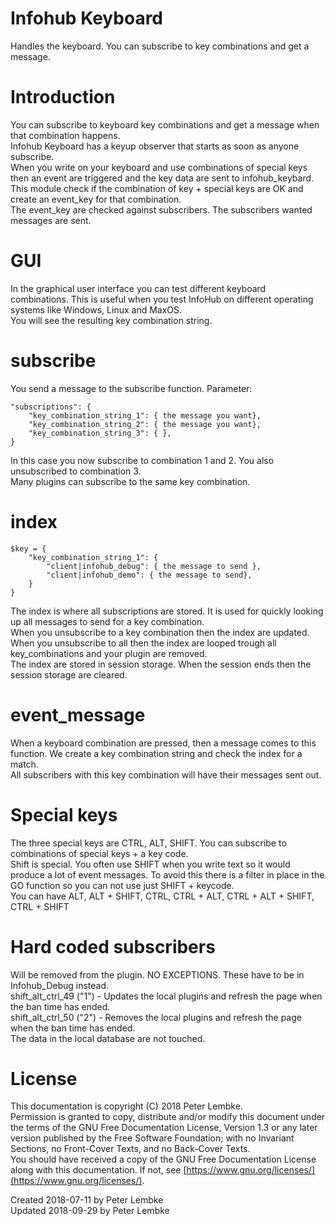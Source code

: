 # Infohub Keyboard
Handles the keyboard. You can subscribe to key combinations and get a message.  

# Introduction
You can subscribe to keyboard key combinations and get a message when that combination happens.  
Infohub Keyboard has a keyup observer that starts as soon as anyone subscribe.  
When you write on your keyboard and use combinations of special keys then an event are triggered and the key data are sent to infohub_keybard.  
This module check if the combination of key + special keys are OK and create an event_key for that combination.  
The event_key are checked against subscribers. The subscribers wanted messages are sent.  

# GUI
In the graphical user interface you can test different keyboard combinations. This is useful when you test InfoHub on different operating systems like Windows, Linux and MaxOS.  
You will see the resulting key combination string.  

# subscribe
You send a message to the subscribe function. Parameter:  

```
"subscriptions": {
    "key_combination_string_1": { the message you want},
    "key_combination_string_2": { the message you want},
    "key_combination_string_3": { },
}
```

In this case you now subscribe to combination 1 and 2. You also unsubscribed to combination 3.  
Many plugins can subscribe to the same key combination.  

# index

```
$key = {
    "key_combination_string_1": {
        "client|infohub_debug": { the message to send },
        "client|infohub_demo": { the message to send},
    }
}
```

The index is where all subscriptions are stored. It is used for quickly looking up all messages to send for a key combination.  
When you unsubscribe to a key combination then the index are updated.  
When you unsubscribe to all then the index are looped trough all key_combinations and your plugin are removed.  
The index are stored in session storage. When the session ends then the session storage are cleared.  

# event_message
When a keyboard combination are pressed, then a message comes to this function. We create a key combination string and check the index for a match.  
All subscribers with this key combination will have their messages sent out.  

# Special keys
The three special keys are CTRL, ALT, SHIFT. You can subscribe to combinations of special keys + a key code.  
Shift is special. You often use SHIFT when you write text so it would produce a lot of event messages.
To avoid this there is a filter in place in the GO function so you can not use just SHIFT + keycode.  
You can have ALT, ALT + SHIFT, CTRL, CTRL + ALT, CTRL + ALT + SHIFT, CTRL + SHIFT  

# Hard coded subscribers
Will be removed from the plugin. NO EXCEPTIONS. These have to be in Infohub_Debug instead.  
shift_alt_ctrl_49 ("1") - Updates the local plugins and refresh the page when the ban time has ended.  
shift_alt_ctrl_50 ("2") - Removes the local plugins and refresh the page when the ban time has ended.  
The data in the local database are not touched.  

# License
This documentation is copyright (C) 2018 Peter Lembke.  
Permission is granted to copy, distribute and/or modify this document under the terms of the GNU Free Documentation License, Version 1.3 or any later version published by the Free Software Foundation; with no Invariant Sections, no Front-Cover Texts, and no Back-Cover Texts.  
You should have received a copy of the GNU Free Documentation License along with this documentation. If not, see [https://www.gnu.org/licenses/](https://www.gnu.org/licenses/).  

Created 2018-07-11 by Peter Lembke  
Updated 2018-09-29 by Peter Lembke  
